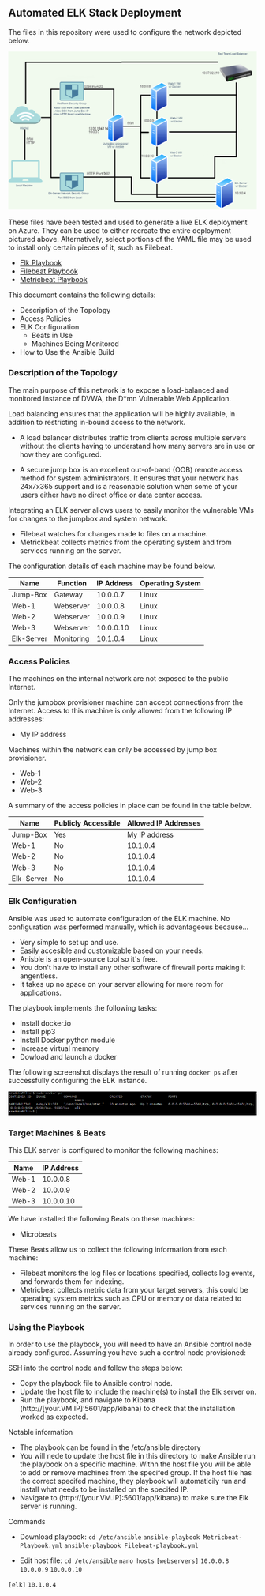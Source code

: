 ## Automated ELK Stack Deployment

The files in this repository were used to configure the network depicted below.

![](Diagram/Elk-Diagram.png)

These files have been tested and used to generate a live ELK deployment on Azure. They can be used to either recreate the entire deployment pictured above. Alternatively, select portions of the YAML file may be used to install only certain pieces of it, such as Filebeat.

  - [Elk Playbook](https://github.com/TooBigBaba/Elk-Stack-Deployment/blob/main/Ansible/install-elk.yml) 
  - [Filebeat Playbook](https://github.com/TooBigBaba/Elk-Stack-Deployment/blob/main/Ansible/filebeat-playbook.yml)
  - [Metricbeat Playbook](https://github.com/TooBigBaba/Elk-Stack-Deployment/blob/main/Ansible/Metricbeat-Playbook.yml)

This document contains the following details:
- Description of the Topology
- Access Policies
- ELK Configuration
  - Beats in Use
  - Machines Being Monitored
- How to Use the Ansible Build


### Description of the Topology

The main purpose of this network is to expose a load-balanced and monitored instance of DVWA, the D*mn Vulnerable Web Application.

Load balancing ensures that the application will be highly available, in addition to restricting in-bound access to the network.
- A load balancer distributes traffic from clients across multiple servers without the clients having to understand how many servers are in use or how they are configured. 

- A secure jump box is an excellent out-of-band (OOB) remote access method for system administrators. It ensures that your network has 24x7x365 support and is a reasonable solution when some of your users either have no direct office or data center access.

Integrating an ELK server allows users to easily monitor the vulnerable VMs for changes to the jumpbox and system network.
- Filebeat watches for changes made to files on a machine.
- Metrickbeat collects metrics from the operating system and from services running on the server.

The configuration details of each machine may be found below.

| Name       | Function   | IP Address | Operating System |
|------------|------------|------------|------------------|
| Jump-Box   | Gateway    | 10.0.0.7   | Linux            |
| Web-1      | Webserver  | 10.0.0.8   | Linux            |
| Web-2      | Webserver  | 10.0.0.9   | Linux            |
| Web-3      | Webserver  | 10.0.0.10  | Linux            |
| Elk-Server | Monitoring | 10.1.0.4   | Linux            |


### Access Policies

The machines on the internal network are not exposed to the public Internet. 

Only the jumpbox provisioner machine can accept connections from the Internet. Access to this machine is only allowed from the following IP addresses:
- My IP address

Machines within the network can only be accessed by jump box provisioner.
- Web-1
- Web-2
- Web-3

A summary of the access policies in place can be found in the table below.

| Name       | Publicly Accessible | Allowed IP Addresses |
|------------|---------------------|----------------------|
| Jump-Box   | Yes                 | My IP address        |
| Web-1      | No                  | 10.1.0.4             |
| Web-2      | No                  | 10.1.0.4             |
| Web-3      | No                  | 10.1.0.4             |
| Elk-Server | No                  | 10.1.0.4             |

### Elk Configuration

Ansible was used to automate configuration of the ELK machine. No configuration was performed manually, which is advantageous because...
- Very simple to set up and use.
- Easily accesible and customizable based on your needs.
- Anisble is an open-source tool so it's free.
- You don't have to install any other software of firewall ports making it angentless.
- It takes up no space on your server allowing for more room for applications.

The playbook implements the following tasks:
- Install docker.io
- Install pip3
- Install Docker python module
- Increase virtual memory
- Dowload and launch a docker

The following screenshot displays the result of running `docker ps` after successfully configuring the ELK instance.

![Docker](Images/Docker.png)

### Target Machines & Beats
This ELK server is configured to monitor the following machines:

| Name  | IP Address |
|-------|------------|
| Web-1 | 10.0.0.8   |
| Web-2 | 10.0.0.9   |
| Web-3 | 10.0.0.10  |

We have installed the following Beats on these machines:
- Microbeats

These Beats allow us to collect the following information from each machine:
- Filebeat monitors the log files or locations specified, collects log events, and forwards them for indexing.
- Metricbeat collects metric data from your target servers, this could be operating system metrics such as CPU or memory or data related to services running on the server.

### Using the Playbook
In order to use the playbook, you will need to have an Ansible control node already configured. Assuming you have such a control node provisioned: 

SSH into the control node and follow the steps below:
- Copy the playbook file to Ansible control node.
- Update the host file to include the machine(s) to install the Elk server on.
- Run the playbook, and navigate to Kibana (http://[your.VM.IP]:5601/app/kibana) to check that the installation worked as expected.

Notable information
- The playbook can be found in the /etc/ansible directory
- You will nede to update the host file in this directory to make Ansible run the playbook on a specific machine. Withn the host file you will be able to add or remove machines from the specifed group. If the host file has the correct specifed machine, they playbook will automaticily run and install what needs to be installed on the specifed IP.
- Navigate to (http://[your.VM.IP]:5601/app/kibana) to make sure the Elk server is running.

Commands
- Download playbook:
 `cd /etc/ansible`
 `ansible-playbook Metricbeat-Playbook.yml`
 `ansible-playbook Filebeat-playbook.yml`

- Edit host file:
 `cd /etc/ansible` 
 `nano hosts` 
 `[webservers]`
 `10.0.0.8`
 `10.0.0.9`
 `10.0.0.10`

 `[elk]`
 `10.1.0.4`